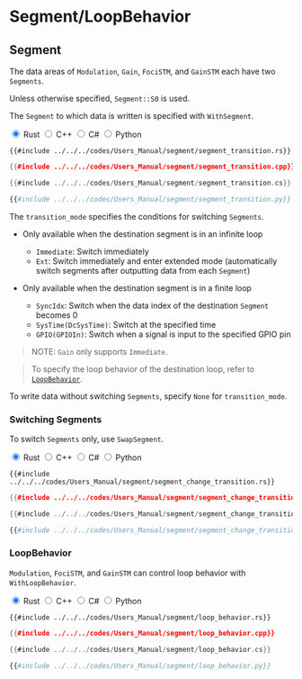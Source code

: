# Segment/LoopBehavior

## Segment

The data areas of `Modulation`, `Gain`, `FociSTM`, and `GainSTM` each have two `Segments`.

Unless otherwise specified, `Segment::S0` is used.

The `Segment` to which data is written is specified with `WithSegment`.

<div class="tabs">
<input id="rust_tab_segment" type="radio" class="tab" name="tab_segment" checked>
<label class="tab_item" n=4 for="rust_tab_segment">Rust</label>
<input id="cpp_tab_segment" type="radio" class="tab" name="tab_segment">
<label class="tab_item" n=4 for="cpp_tab_segment">C++</label>
<input id="cs_tab_segment" type="radio" class="tab" name="tab_segment">
<label class="tab_item" n=4 for="cs_tab_segment">C#</label>
<input id="python_tab_segment" type="radio" class="tab" name="tab_segment">
<label class="tab_item" n=4 for="python_tab_segment">Python</label>

```rust,edition2024
{{#include ../../../codes/Users_Manual/segment/segment_transition.rs}}
```

```cpp
{{#include ../../../codes/Users_Manual/segment/segment_transition.cpp}}
```

```cs
{{#include ../../../codes/Users_Manual/segment/segment_transition.cs}}
```

```python
{{#include ../../../codes/Users_Manual/segment/segment_transition.py}}
```
</div>

The `transition_mode` specifies the conditions for switching `Segments`.
- Only available when the destination segment is in an infinite loop
    - `Immediate`: Switch immediately
    - `Ext`: Switch immediately and enter extended mode (automatically switch segments after outputting data from each `Segment`)

- Only available when the destination segment is in a finite loop
    - `SyncIdx`: Switch when the data index of the destination `Segment` becomes $0$
    - `SysTime(DcSysTime)`: Switch at the specified time
    - `GPIO(GPIOIn)`: Switch when a signal is input to the specified GPIO pin

> NOTE: `Gain` only supports `Immediate`.

> To specify the loop behavior of the destination loop, refer to [`LoopBehavior`](#loopbehavior).

To write data without switching `Segments`, specify `None` for `transition_mode`.

### Switching Segments

To switch `Segments` only, use `SwapSegment`.

<div class="tabs">
<input id="rust_tab_swap" type="radio" class="tab" name="tab_swap" checked>
<label class="tab_item" n=4 for="rust_tab_swap">Rust</label>
<input id="cpp_tab_swap" type="radio" class="tab" name="tab_swap">
<label class="tab_item" n=4 for="cpp_tab_swap">C++</label>
<input id="cs_tab_swap" type="radio" class="tab" name="tab_swap">
<label class="tab_item" n=4 for="cs_tab_swap">C#</label>
<input id="python_tab_swap" type="radio" class="tab" name="tab_swap">
<label class="tab_item" n=4 for="python_tab_swap">Python</label>

```rust,edition2024
{{#include ../../../codes/Users_Manual/segment/segment_change_transition.rs}}
```

```cpp
{{#include ../../../codes/Users_Manual/segment/segment_change_transition.cpp}}
```

```cs
{{#include ../../../codes/Users_Manual/segment/segment_change_transition.cs}}
```

```python
{{#include ../../../codes/Users_Manual/segment/segment_change_transition.py}}
```
</div>

### LoopBehavior

`Modulation`, `FociSTM`, and `GainSTM` can control loop behavior with `WithLoopBehavior`.

<div class="tabs">
<input id="rust_tab_loop" type="radio" class="tab" name="tab_loop" checked>
<label class="tab_item" n=4 for="rust_tab_loop">Rust</label>
<input id="cpp_tab_loop" type="radio" class="tab" name="tab_loop">
<label class="tab_item" n=4 for="cpp_tab_loop">C++</label>
<input id="cs_tab_loop" type="radio" class="tab" name="tab_loop">
<label class="tab_item" n=4 for="cs_tab_loop">C#</label>
<input id="python_tab_loop" type="radio" class="tab" name="tab_loop">
<label class="tab_item" n=4 for="python_tab_loop">Python</label>

```rust,edition2024
{{#include ../../../codes/Users_Manual/segment/loop_behavior.rs}}
```

```cpp
{{#include ../../../codes/Users_Manual/segment/loop_behavior.cpp}}
```

```cs
{{#include ../../../codes/Users_Manual/segment/loop_behavior.cs}}
```

```python
{{#include ../../../codes/Users_Manual/segment/loop_behavior.py}}
```
</div>
